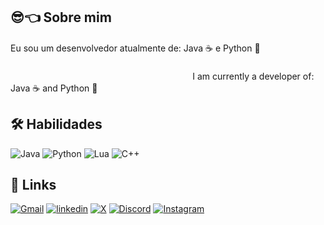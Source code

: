
## 😎👈 Sobre mim
Eu sou um desenvolvedor atualmente de: Java ☕ e Python 🐍    ㅤㅤㅤㅤㅤㅤㅤㅤㅤㅤㅤㅤㅤㅤㅤㅤㅤㅤㅤㅤㅤㅤㅤㅤㅤㅤㅤㅤㅤㅤㅤㅤㅤㅤㅤㅤㅤㅤㅤㅤㅤㅤㅤㅤㅤㅤㅤㅤㅤㅤㅤㅤㅤㅤㅤ   ㅤㅤㅤㅤㅤㅤㅤㅤㅤㅤㅤㅤㅤ
I am currently a developer of: Java ☕ and Python 🐍

## 🛠 Habilidades

![Java](https://img.shields.io/badge/java-%23ED8B00.svg?style=for-the-badge&logo=openjdk&logoColor=white)
![Python](https://img.shields.io/badge/python-3670A0?style=for-the-badge&logo=python&logoColor=ffdd54)
![Lua](https://img.shields.io/badge/Lua-2C2D72?style=for-the-badge&logo=lua&logoColor=white)
![C++](https://img.shields.io/badge/C%2B%2B-00599C?style=for-the-badge&logo=c%2B%2B&logoColor=white)
## 🔗 Links
[![Gmail](https://img.shields.io/badge/Gmail-333333?style=for-the-badge&logo=gmail&logoColor=red)](mailto:marcusmendoncadev@gmail.com)
[![linkedin](https://img.shields.io/badge/linkedin-0A66C2?style=for-the-badge&logo=linkedin&logoColor=white)](https://www.linkedin.com/in/marcus-vinicius-ferraz-teixeira-de-mendon%C3%A7a-170019297/)
[![X](https://img.shields.io/badge/X-000?style=for-the-badge&logo=x)](https://x.com/mr3k13)
[![Discord](https://img.shields.io/badge/Discord-7289DA?style=for-the-badge&logo=discord&logoColor=white)](https://discord.com/channels/mr3k13/)
[![Instagram](https://img.shields.io/badge/-Instagram-%23E4405F?style=for-the-badge&logo=instagram&logoColor=white)](https://www.instagram.com/marcus_viniciusftm/)
